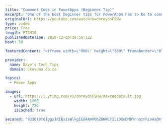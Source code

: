 ```yaml
---
title: "Comment Code in PowerApps (Beginner Tip)"
excerpt: "One of the best beginner tips for PowerApps has to be to comment you code. One day someone will be supporting your apps....This might include you.  In this tutorial we will show you the various ways that this can be done.  Come on, be the person who comments his\\her code. Make the world a better place."
originalUrl: https://youtube.com/watch?v=dnreydsFSHw
type: video
price: Free
length: PT2M1S
publishedDateTime: 2019-12-20T19:59:12Z
heat: 50

featuredContent: "<iframe width=\"800\" height=\"500\" frameborder=\"0\" src=\"https://www.youtube.com/embed/dnreydsFSHw\" allow=\"accelerometer; autoplay; encrypted-media; gyroscope; picture-in-picture\" allowfullscreen></iframe>"

provider:
  name: Dave's Tech Tips
  domain: ukuvuma.co.za

topics:
  - Power Apps

images:
  - url: https://i.ytimg.com/vi/dnreydsFSHw/maxresdefault.jpg
    width: 1280
    height: 720
    isCached: true

secured: "9336t9tdIggx1KI8a1sWlkgIEGAAmVO6ZBKWCT1liDXeDMDYnnoznRinAaOmtkSJPCI7Is9M+0h0PsRLTOZ2OsiJbvLhCsC1WxcE7o3Qt/Eaizm4X25LJH6R7oPlpiMSfeb6VdyO4pIX6OExig1LazO4TWE0bLex/vF1WUT6IzgIOI6DwzntOXghNzVDQz6yQIdyNNljO3Id0sNgvwkS7hTCLQOnDy5uHrw37vGQZPsvq0B/e4fzGyIEE77lJvfa/L/8GVcvjeWm1VSF4sKIkGGleyCIVneEdu4NvxKyLb2t991owF2SEerpP8bpTZr8+ilawuONvEEU14pRRFEVIGhuZfnheH7k4o+27oHJgNLmAAfnWiZzAuKic/hv6RxGc7PU125w6n/uOnr1ABcBPicJ0YO3B/kl4hd1HmoVcRQ=;Ny9lZVot920hARO5ONjhww=="
---
```


